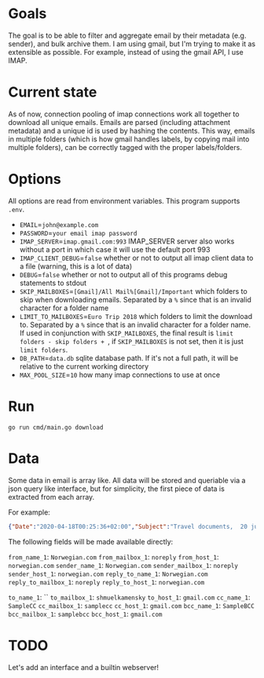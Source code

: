 # Goals

The goal is to be able to filter and aggregate email by their metadata (e.g. sender), and bulk archive them. I am using gmail, but I'm trying to make it as extensible as possible. For example, instead of using the gmail API, I use IMAP.


# Current state
As of now, connection pooling of imap connections work all together to download all unique emails. Emails are parsed (including attachment metadata) and a unique id is used by hashing the contents. This way, emails in multiple folders (which is how gmail handles labels, by copying mail into multiple folders), can be correctly tagged with the proper labels/folders.

# Options

All options are read from environment variables. This program supports `.env`.


- `EMAIL`=`john@example.com`
- `PASSWORD`=`your email imap password`
- `IMAP_SERVER`=`imap.gmail.com:993` IMAP_SERVER server also works without a port in which case it will use the default port 993
- `IMAP_CLIENT_DEBUG`=`false`
 whether or not to output all imap client data to a file (warning, this is a lot of data)
- `DEBUG`=`false` whether or not to output all of this programs debug statements to stdout
- `SKIP_MAILBOXES`=`[Gmail]/All Mail%[Gmail]/Important` which folders to skip when downloading emails. Separated by a `%` since that is an invalid character for a folder name
- `LIMIT_TO_MAILBOXES`=`Euro Trip 2018` which folders to limit the download to. Separated by a `%` since that is an invalid character for a folder name. If used in conjunction with `SKIP_MAILBOXES`, the final result is  `limit folders - skip folders + `, if `SKIP_MAILBOXES` is not set, then it is just `limit folders`.
- `DB_PATH`=`data.db` sqlite database path. If it's not a full path, it will be relative to the current working directory
- `MAX_POOL_SIZE`=`10` how many imap connections to use at once


# Run
`go run cmd/main.go download`

# Data
Some data in email is array like. All data will be stored and queriable via a json query like interface, but for simplicity, the first piece of data is extracted from each array.

For example:

```json
{"Date":"2020-04-18T00:25:36+02:00","Subject":"Travel documents,  20 jun 2018,  Ref. XXXXX,  New York-EWR - Rome-Fiumicino","From":[{"PersonalName":"Norwegian.com","AtDomainList":"","MailboxName":"noreply","HostName":"norwegian.com"}],"Sender":[{"PersonalName":"Norwegian.com","AtDomainList":"","MailboxName":"noreply","HostName":"norwegian.com"}],"ReplyTo":[{"PersonalName":"Norwegian.com","AtDomainList":"","MailboxName":"noreply","HostName":"norwegian.com"}],"To":[{"PersonalName":"","AtDomainList":"","MailboxName":"shmuelkamensky","HostName":"gmail.com"}],"Cc": [{ "PersonalName":"SampleCC", "AtDomainList":"gmail.com", "MailboxName":"samplecc", "HostName":"gmail.com" }],"Bcc":[{"PersonalName":"SampleBCC","AtDomainList":"gmail.com","MailboxName":"samplebcc","HostName":"gmail.com"}],"InReplyTo":"","MessageId":"\u003c5ad67463.sogowmbs.wovks.79c7SMTPIN_ADDED_MISSING@mx.google.com\u003e"}
```
The following fields will be made available directly:

`from_name_1`: `Norwegian.com`
`from_mailbox_1`: `noreply`
`from_host_1`: `norwegian.com`
`sender_name_1`: `Norwegian.com`
`sender_mailbox_1`: `noreply`
`sender_host_1`: `norwegian.com`
`reply_to_name_1`: `Norwegian.com`
`reply_to_mailbox_1`: `noreply`
`reply_to_host_1`: `norwegian.com`
 
`to_name_1`: ``
`to_mailbox_1`: `shmuelkamensky`
`to_host_1`: `gmail.com`
`cc_name_1`: `SampleCC`
`cc_mailbox_1`: `samplecc`
`cc_host_1`: `gmail.com`
`bcc_name_1`: `SampleBCC`
`bcc_mailbox_1`: `samplebcc`
`bcc_host_1`: `gmail.com`

# TODO
Let's add an interface and a builtin webserver!

# 